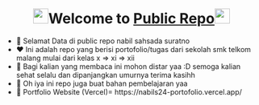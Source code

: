 <p align="center">
  <h1 align="center"><img src="https://raw.githubusercontent.com/MartinHeinz/MartinHeinz/master/wave.gif" width="30" height="30">Welcome to <a href="https://github.com/nabils24">Public Repo</a><img src="https://raw.githubusercontent.com/MartinHeinz/MartinHeinz/master/wave.gif" width="30" height="30"></h1>
</p>


<ul>
  <li>👋 Selamat Data di public repo nabil sahsada suratno</li>
  <li>❤️ Ini adalah repo yang berisi portofolio/tugas dari sekolah smk telkom malang mulai dari kelas x => xi => xii</li>
  <li>🌱 Bagi kalian yang membaca ini mohon distar yaa :D semoga kalian sehat selalu dan dipanjangkan umurnya terima kasihh</li>
  <li>🤖 Oh iya ini repo juga buat bahan pembelajaran yaa </li>
  <li>🧐 Portfolio Website (Vercel)= https://nabils24-portofolio.vercel.app/</li>
</ul>
